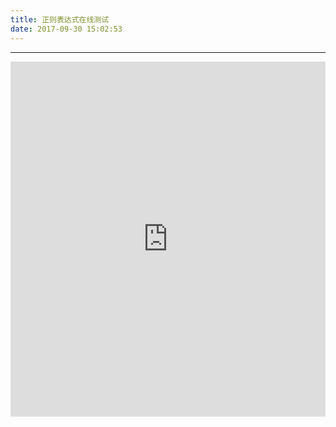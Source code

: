 ```yaml
---
title: 正则表达式在线测试
date: 2017-09-30 15:02:53
---
```

---
<iframe src="https://jex.im/regulex/#!embed=false&flags=&re=hello" width="100%" height="568" frameborder="0" ></iframe>